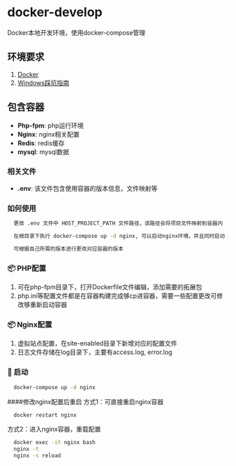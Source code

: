 # docker-develop

Docker本地开发环境，使用docker-compose管理

## 环境要求
1. [Docker](https://www.docker.com/])
2. [Windows踩坑指南](https://blog.csdn.net/MrChenLen/article/details/130277406)

## 包含容器
- **Php-fpm**: php运行环境
- **Nginx**: nginx相关配置
- **Redis**: redis缓存
- **mysql**: mysql数据

### 相关文件
- **.env**: 该文件包含使用容器的版本信息，文件映射等

### 如何使用
```bash
  更改 .env 文件中 HOST_PROJECT_PATH 文件路径，该路径会将项目文件映射到容器内

  在根目录下执行 docker-compose up -d nginx, 可以启动nginx环境，并且同时启动 php-fpm, mysql, redis 容器，可在 docker-compose.yaml 中修改对应的links,将不需要启动的容器屏蔽

  可根据自己所需的版本进行更改对应容器的版本
```

### 📦️ PHP配置
1. 可在php-fpm目录下，打开Dockerfile文件编辑，添加需要的拓展包
2. php.ini等配置文件都是在容器构建完成够cp进容器，需要一些配置更改可修改够重新启动容器

### 📦️ Nginx配置
1. 虚拟站点配置，在site-enabled目录下新增对应的配置文件
2. 日志文件存储在log目录下，主要有access.log, error.log

### 🚀 启动
```bash
  docker-compose up -d nginx
```
####修改nginx配置后重启
方式1：可直接重启nginx容器
```bash
  docker restart nginx
```

方式2：进入nginx容器，重载配置
```bash
  docker exec -it nginx bash
  nginx -t
  nginx -s reload
```
